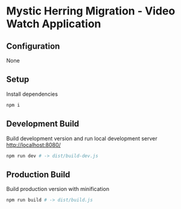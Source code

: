 Mystic Herring Migration - Video Watch Application
==================================================

## Configuration

None

## Setup

Install dependencies

```bash
npm i
```

## Development Build

Build development version and run local development server [http://localhost:8080/]()

```bash
npm run dev # -> dist/build-dev.js
```

## Production Build

Build production version with minification

```bash
npm run build # -> dist/build.js
```
